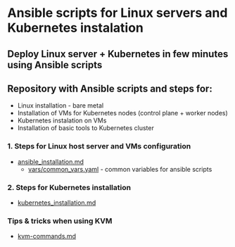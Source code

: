 # Ansible scripts for Linux servers and Kubernetes instalation
Deploy Linux server + Kubernetes  in few minutes using Ansible scripts
---
<!--- # Deploy Linux server + Kubernetes  in few minutes using Ansible scripts -->
## Repository with Ansible scripts and steps for:
- Linux installation - bare metal
- Installation of VMs for Kubernetes nodes (control plane + worker nodes)
- Kubernetes instalation on VMs
- Installation of basic tools to Kubernetes cluster
  

### 1. Steps for Linux host server and VMs configuration
- [ansible_installation.md](ansible-installation.md)
    - [vars/common_vars.yaml](vars/common_vars.yaml) - common variables for ansible scripts

### 2. Steps for Kubernetes installation
- [kubernetes_installation.md](kubernetes-installation.md)

### Tips & tricks when using KVM
- [kvm-commands.md](kvm-commands.md)
